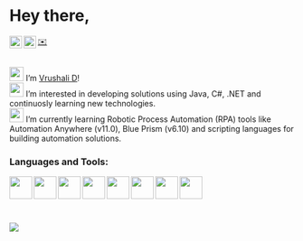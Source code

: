 Hey there, 
==========
<a href="https://www.linkedin.com/in/vrushali-daware-2a6a08138/" >
    <img align="left" src="https://raw.githubusercontent.com/peterthehan/peterthehan/master/assets/linkedin.svg" alt="LinkedIn Profile" width="22px"/>
</a>
<a href="https://twitter.com/Vrushalird_" >
    <img align="left" src="https://raw.githubusercontent.com/peterthehan/peterthehan/master/assets/twitter.svg" alt="Twitter Profile" width="22px"/>
</a>
  
 [:envelope:](mailto:vrushali.geek@gmail.com)
<br><br>

<img src="https://media.giphy.com/media/hvRJCLFzcasrR4ia7z/giphy.gif" width="25px"> I’m [Vrushali D](https://github.com/vrushalird)!  
<img src="https://media.giphy.com/media/VDNDX5BhKKz0YsJkl0/giphy.gif" width="25px"> I’m interested in developing solutions using Java, C#, .NET and continuosly learning new technologies.  
<img src="https://media.giphy.com/media/3ohhwFmrcYqKEHg3Kw/giphy.gif" width="25px">  I’m currently learning Robotic Process Automation (RPA) tools like Automation Anywhere (v11.0), Blue Prism (v6.10) and scripting languages for building automation solutions.  


### Languages and Tools:


<img align="left" height="40" src="https://github.com/vrushalird/test-repo/raw/images/java.jpg"> 
<img align="left" height="40" src="https://github.com/vrushalird/test-repo/raw/images/cpp.png">
<img align="left" height="40" src="https://github.com/vrushalird/test-repo/raw/images/c-programming.png">
<img align="left" height="40" src="https://github.com/vrushalird/test-repo/raw/images/html.png">
<img align="left" height="40" src="https://github.com/vrushalird/test-repo/raw/images/css3.jpg">
<img align="left" height="40" src="https://github.com/vrushalird/test-repo/raw/images/automationanywhere.png">
<img align="left" height="40" src="https://github.com/vrushalird/test-repo/raw/images/blueprism.png">
<img align="left" height="40" src="https://github.com/vrushalird/test-repo/raw/images/github.png">

<br><br>
<br><br>  
<p  align="left">
  <img src="https://visitor-badge.glitch.me/badge?page_id=vrushalird.vrushalird">
</p>
<br><br>  
  

<!---
 👀 🌱 📫 💼
<a href="https://www.java.com/" target="_blank"> 
<a href="https://www.w3schools.com/cpp/" target="_blank">
 <a href="https://www.cprogramming.com/" target="_blank">
<code><a href="https://www.w3schools.com/css/" target="_blank"><img align="left" alt="CSS3" width="40px" src="https://github.com/vrushalird/test-repo/raw/images/css3.jpg?raw=true" /></a></code>
<code><a href="https://www.w3.org/html/" target="_blank"><img align="left" alt="HTML5" width="40px" src="https://github.com/vrushalird/test-repo/raw/images/html.png?raw=true" /></a></code>
<code><img align="left" alt="Java" width="80px" src="https://github.com/vrushalird/test-repo/raw/images/java.jpg?raw=true"/></code>
<code><img height="40" src="https://raw.githubusercontent.com/github/explore/80688e429a7d4ef2fca1e82350fe8e3517d3494d/topics/mysql/mysql.png"></code>
<code><img height="40" src="https://raw.githubusercontent.com/github/explore/80688e429a7d4ef2fca1e82350fe8e3517d3494d/topics/git/git.png"></code>
<code><img height="40" src="https://raw.githubusercontent.com/github/explore/80688e429a7d4ef2fca1e82350fe8e3517d3494d/topics/cpp/cpp.png"></code>
<code><img height="40" src="https://raw.githubusercontent.com/github/explore/80688e429a7d4ef2fca1e82350fe8e3517d3494d/topics/javascript/javascript.png"></code>
<code><img height="20" src="https://raw.githubusercontent.com/github/explore/80688e429a7d4ef2fca1e82350fe8e3517d3494d/topics/vue/vue.png"></code>
<code><img height="20" src="https://raw.githubusercontent.com/github/explore/80688e429a7d4ef2fca1e82350fe8e3517d3494d/topics/react/react.png"></code>
<code><img height="20" src="https://raw.githubusercontent.com/github/explore/5c058a388828bb5fde0bcafd4bc867b5bb3f26f3/topics/graphql/graphql.png"></code>
<code><img height="20" src="https://raw.githubusercontent.com/github/explore/80688e429a7d4ef2fca1e82350fe8e3517d3494d/topics/nodejs/nodejs.png"></code>
<code><img height="20" src="https://raw.githubusercontent.com/github/explore/80688e429a7d4ef2fca1e82350fe8e3517d3494d/topics/firebase/firebase.png"></code>
<code><img height="20" src="https://raw.githubusercontent.com/github/explore/80688e429a7d4ef2fca1e82350fe8e3517d3494d/topics/python/python.png"></code>
![](https://visitor-badge.glitch.me/badge?page_id=vrushalird.vrushalird)
vrushalird/vrushalird is a ✨ special ✨ repository because its `README.md` (this file) appears on your GitHub profile.
You can click the Preview link to take a look at your changes.
![visitors](https://visitor-badge.glitch.me/badge?page_id=page.id&left_color=green&right_color=red)
<img align="right" alt="GIF" src="https://github.com/abhisheknaiidu/abhisheknaiidu/blob/master/code.gif?raw=true" width="500" height="320" />
--->
<br/>

